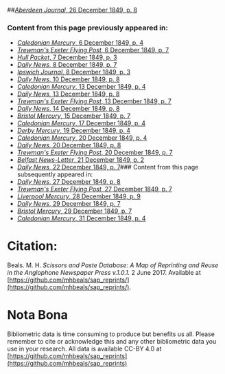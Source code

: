 ##[*Aberdeen Journal*, 26 December 1849, p. 8](https://mhbeals.github.io/sap_html/Aberdeen-Journal/Aberdeen-Journal-26-December-1849-p-8)

### Content from this page previously appeared in:
+ [*Caledonian Mercury*, 6 December 1849, p. 4](https://mhbeals.github.io/sap_html/Caledonian-Mercury/Caledonian-Mercury-6-December-1849-p-4)
+ [*Trewman's Exeter Flying Post*, 6 December 1849, p. 7](https://mhbeals.github.io/sap_html/Trewman's-Exeter-Flying-Post/Trewman's-Exeter-Flying-Post-6-December-1849-p-7)
+ [*Hull Packet*, 7 December 1849, p. 3](https://mhbeals.github.io/sap_html/Hull-Packet/Hull-Packet-7-December-1849-p-3)
+ [*Daily News*, 8 December 1849, p. 7](https://mhbeals.github.io/sap_html/Daily-News/Daily-News-8-December-1849-p-7)
+ [*Ipswich Journal*, 8 December 1849, p. 3](https://mhbeals.github.io/sap_html/Ipswich-Journal/Ipswich-Journal-8-December-1849-p-3)
+ [*Daily News*, 10 December 1849, p. 8](https://mhbeals.github.io/sap_html/Daily-News/Daily-News-10-December-1849-p-8)
+ [*Caledonian Mercury*, 13 December 1849, p. 4](https://mhbeals.github.io/sap_html/Caledonian-Mercury/Caledonian-Mercury-13-December-1849-p-4)
+ [*Daily News*, 13 December 1849, p. 8](https://mhbeals.github.io/sap_html/Daily-News/Daily-News-13-December-1849-p-8)
+ [*Trewman's Exeter Flying Post*, 13 December 1849, p. 7](https://mhbeals.github.io/sap_html/Trewman's-Exeter-Flying-Post/Trewman's-Exeter-Flying-Post-13-December-1849-p-7)
+ [*Daily News*, 14 December 1849, p. 8](https://mhbeals.github.io/sap_html/Daily-News/Daily-News-14-December-1849-p-8)
+ [*Bristol Mercury*, 15 December 1849, p. 7](https://mhbeals.github.io/sap_html/Bristol-Mercury/Bristol-Mercury-15-December-1849-p-7)
+ [*Caledonian Mercury*, 17 December 1849, p. 4](https://mhbeals.github.io/sap_html/Caledonian-Mercury/Caledonian-Mercury-17-December-1849-p-4)
+ [*Derby Mercury*, 19 December 1849, p. 4](https://mhbeals.github.io/sap_html/Derby-Mercury/Derby-Mercury-19-December-1849-p-4)
+ [*Caledonian Mercury*, 20 December 1849, p. 4](https://mhbeals.github.io/sap_html/Caledonian-Mercury/Caledonian-Mercury-20-December-1849-p-4)
+ [*Daily News*, 20 December 1849, p. 8](https://mhbeals.github.io/sap_html/Daily-News/Daily-News-20-December-1849-p-8)
+ [*Trewman's Exeter Flying Post*, 20 December 1849, p. 7](https://mhbeals.github.io/sap_html/Trewman's-Exeter-Flying-Post/Trewman's-Exeter-Flying-Post-20-December-1849-p-7)
+ [*Belfast News-Letter*, 21 December 1849, p. 2](https://mhbeals.github.io/sap_html/Belfast-News-Letter/Belfast-News-Letter-21-December-1849-p-2)
+ [*Daily News*, 22 December 1849, p. 7](https://mhbeals.github.io/sap_html/Daily-News/Daily-News-22-December-1849-p-7)### Content from this page subsequently appeared in:
+ [*Daily News*, 27 December 1849, p. 8](https://mhbeals.github.io/sap_html/Daily-News/Daily-News-27-December-1849-p-8)
+ [*Trewman's Exeter Flying Post*, 27 December 1849, p. 7](https://mhbeals.github.io/sap_html/Trewman's-Exeter-Flying-Post/Trewman's-Exeter-Flying-Post-27-December-1849-p-7)
+ [*Liverpool Mercury*, 28 December 1849, p. 9](https://mhbeals.github.io/sap_html/Liverpool-Mercury/Liverpool-Mercury-28-December-1849-p-9)
+ [*Daily News*, 29 December 1849, p. 7](https://mhbeals.github.io/sap_html/Daily-News/Daily-News-29-December-1849-p-7)
+ [*Bristol Mercury*, 29 December 1849, p. 7](https://mhbeals.github.io/sap_html/Bristol-Mercury/Bristol-Mercury-29-December-1849-p-7)
+ [*Caledonian Mercury*, 31 December 1849, p. 4](https://mhbeals.github.io/sap_html/Caledonian-Mercury/Caledonian-Mercury-31-December-1849-p-4)
                    
# Citation: 

Beals. M. H. *Scissors and Paste Database: A Map of Reprinting and Reuse in the Anglophone Newspaper Press v.1.0.1.* 2 June 2017. Available at [https://github.com/mhbeals/sap_reprints/](https://github.com/mhbeals/sap_reprints/). 
                    
# Nota Bona

Bibliometric data is time consuming to produce but benefits us all. Please remember to cite or acknowledge this and any other bibliometric data you use in your research. All data is available CC-BY 4.0 at [https://github.com/mhbeals/sap_reprints](https://github.com/mhbeals/sap_reprints)